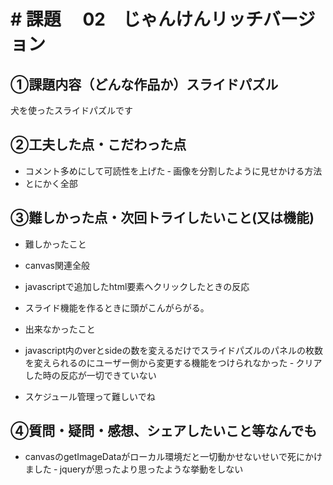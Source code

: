 # # 課題　 02　じゃんけんリッチバージョン

## ①課題内容（どんな作品か）スライドパズル
犬を使ったスライドパズルです

## ②工夫した点・こだわった点
- コメント多めにして可読性を上げた
‐ 画像を分割したように見せかける方法
- とにかく全部

## ③難しかった点・次回トライしたいこと(又は機能)

- 難しかったこと
- canvas関連全般
- javascriptで追加したhtml要素へクリックしたときの反応
- スライド機能を作るときに頭がこんがらがる。

- 出来なかったこと
- javascript内のverとsideの数を変えるだけでスライドパズルのパネルの枚数を変えられるのにユーザー側から変更する機能をつけられなかった
‐ クリアした時の反応が一切できていない
- スケジュール管理って難しいでね
## ④質問・疑問・感想、シェアしたいこと等なんでも
- canvasのgetImageDataがローカル環境だと一切動かせないせいで死にかけました 
‐ jqueryが思ったより思ったような挙動をしない
